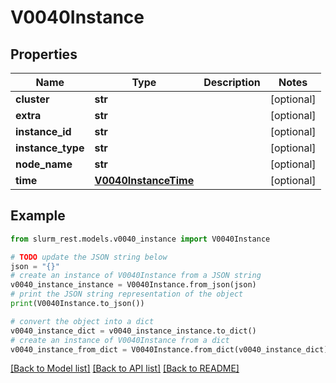 # V0040Instance


## Properties

Name | Type | Description | Notes
------------ | ------------- | ------------- | -------------
**cluster** | **str** |  | [optional] 
**extra** | **str** |  | [optional] 
**instance_id** | **str** |  | [optional] 
**instance_type** | **str** |  | [optional] 
**node_name** | **str** |  | [optional] 
**time** | [**V0040InstanceTime**](V0040InstanceTime.md) |  | [optional] 

## Example

```python
from slurm_rest.models.v0040_instance import V0040Instance

# TODO update the JSON string below
json = "{}"
# create an instance of V0040Instance from a JSON string
v0040_instance_instance = V0040Instance.from_json(json)
# print the JSON string representation of the object
print(V0040Instance.to_json())

# convert the object into a dict
v0040_instance_dict = v0040_instance_instance.to_dict()
# create an instance of V0040Instance from a dict
v0040_instance_from_dict = V0040Instance.from_dict(v0040_instance_dict)
```
[[Back to Model list]](../README.md#documentation-for-models) [[Back to API list]](../README.md#documentation-for-api-endpoints) [[Back to README]](../README.md)


